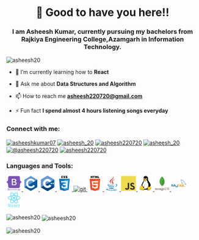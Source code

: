 <h1 align="center"> 👋 Good to have you here!!</h1>
<h3 align="center">I am Asheesh Kumar, currently pursuing my bachelors from Rajkiya Engineering College,Azamgarh in Information Technology.</h3>

<p align="left"> <img src="https://komarev.com/ghpvc/?username=asheesh20&label=Profile%20views&color=0e75b6&style=flat" alt="asheesh20" /> </p>

- 🌱 I’m currently learning how to  **React**

- 💬 Ask me about **Data Structures and Algorithm**

- 📫 How to reach me **asheesh220720@gmail.com**

- ⚡ Fun fact **I spend almost 4 hours listening songs everyday**

<h3 align="left">Connect with me:</h3>
<p align="left">
<a href="https://linkedin.com/in/asheeshkumar07" target="blank"><img align="center" src="https://raw.githubusercontent.com/rahuldkjain/github-profile-readme-generator/master/src/images/icons/Social/linked-in-alt.svg" alt="asheeshkumar07" height="30" width="40" /></a>
<a href="https://www.codechef.com/users/asheesh_20" target="blank"><img align="center" src="https://cdn.jsdelivr.net/npm/simple-icons@3.1.0/icons/codechef.svg" alt="asheesh_20" height="30" width="40" /></a>
<a href="https://www.hackerrank.com/asheesh220720" target="blank"><img align="center" src="https://raw.githubusercontent.com/rahuldkjain/github-profile-readme-generator/master/src/images/icons/Social/hackerrank.svg" alt="asheesh220720" height="30" width="40" /></a>
<a href="https://www.leetcode.com/asheesh_20" target="blank"><img align="center" src="https://raw.githubusercontent.com/rahuldkjain/github-profile-readme-generator/master/src/images/icons/Social/leet-code.svg" alt="asheesh_20" height="30" width="40" /></a>
<a href="https://www.hackerearth.com/@asheesh220720" target="blank"><img align="center" src="https://raw.githubusercontent.com/rahuldkjain/github-profile-readme-generator/master/src/images/icons/Social/hackerearth.svg" alt="@asheesh220720" height="30" width="40" /></a>
<a href="https://auth.geeksforgeeks.org/user/asheesh220720" target="blank"><img align="center" src="https://raw.githubusercontent.com/rahuldkjain/github-profile-readme-generator/master/src/images/icons/Social/geeks-for-geeks.svg" alt="asheesh220720" height="30" width="40" /></a>
</p>

<h3 align="left">Languages and Tools:</h3>
<p align="left"> <a href="https://getbootstrap.com" target="_blank" rel="noreferrer"> <img src="https://raw.githubusercontent.com/devicons/devicon/master/icons/bootstrap/bootstrap-plain-wordmark.svg" alt="bootstrap" width="40" height="40"/> </a> <a href="https://www.cprogramming.com/" target="_blank" rel="noreferrer"> <img src="https://raw.githubusercontent.com/devicons/devicon/master/icons/c/c-original.svg" alt="c" width="40" height="40"/> </a> <a href="https://www.w3schools.com/cpp/" target="_blank" rel="noreferrer"> <img src="https://raw.githubusercontent.com/devicons/devicon/master/icons/cplusplus/cplusplus-original.svg" alt="cplusplus" width="40" height="40"/> </a> <a href="https://www.w3schools.com/css/" target="_blank" rel="noreferrer"> <img src="https://raw.githubusercontent.com/devicons/devicon/master/icons/css3/css3-original-wordmark.svg" alt="css3" width="40" height="40"/> </a> <a href="https://git-scm.com/" target="_blank" rel="noreferrer"> <img src="https://www.vectorlogo.zone/logos/git-scm/git-scm-icon.svg" alt="git" width="40" height="40"/> </a> <a href="https://www.w3.org/html/" target="_blank" rel="noreferrer"> <img src="https://raw.githubusercontent.com/devicons/devicon/master/icons/html5/html5-original-wordmark.svg" alt="html5" width="40" height="40"/> </a> <a href="https://www.java.com" target="_blank" rel="noreferrer"> <img src="https://raw.githubusercontent.com/devicons/devicon/master/icons/java/java-original.svg" alt="java" width="40" height="40"/> </a> <a href="https://developer.mozilla.org/en-US/docs/Web/JavaScript" target="_blank" rel="noreferrer"> <img src="https://raw.githubusercontent.com/devicons/devicon/master/icons/javascript/javascript-original.svg" alt="javascript" width="40" height="40"/> </a> <a href="https://www.linux.org/" target="_blank" rel="noreferrer"> <img src="https://raw.githubusercontent.com/devicons/devicon/master/icons/linux/linux-original.svg" alt="linux" width="40" height="40"/> </a> <a href="https://www.mongodb.com/" target="_blank" rel="noreferrer"> <img src="https://raw.githubusercontent.com/devicons/devicon/master/icons/mongodb/mongodb-original-wordmark.svg" alt="mongodb" width="40" height="40"/> </a> <a href="https://www.mysql.com/" target="_blank" rel="noreferrer"> <img src="https://raw.githubusercontent.com/devicons/devicon/master/icons/mysql/mysql-original-wordmark.svg" alt="mysql" width="40" height="40"/> </a> <a href="https://reactjs.org/" target="_blank" rel="noreferrer"> <img src="https://raw.githubusercontent.com/devicons/devicon/master/icons/react/react-original-wordmark.svg" alt="react" width="40" height="40"/> </a> </p>

<p><img align="left" src="https://github-readme-stats.vercel.app/api/top-langs?username=asheesh20&show_icons=true&locale=en&layout=compact" alt="asheesh20" /></p>

<p>&nbsp;<img align="center" src="https://github-readme-stats.vercel.app/api?username=asheesh20&show_icons=true&locale=en" alt="asheesh20" /></p>

<p><img align="center" src="https://github-readme-streak-stats.herokuapp.com/?user=asheesh20&" alt="asheesh20" /></p>
